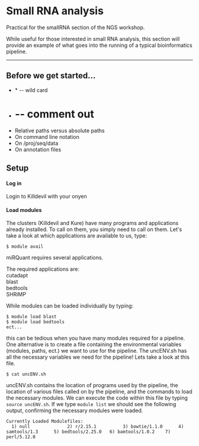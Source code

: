 # Small RNA analysis
Practical for the smallRNA section of the NGS workshop.

While useful for those interested in small RNA analysis, this section will provide an example of what goes into the running of a typical bioinformatics pipeline.

____

## Before we get started...

+ \* -- wild card
+ # -- comment out
+ Relative paths versus absolute paths
+ On command line notation
+ On /proj/seq/data
+ On annotation files


## Setup

#### Log in

Login to Killdevil with your onyen

#### Load modules

The clusters (Killdevil and Kure) have many programs and applications already installed.  To call on them, you simply need to call on them.  Let's take a look at which applications are available to us, type:

```
$ module avail
```
miRQuant requires several applications.

The required applications are:  
cutadapt  
blast  
bedtools  
SHRiMP  

While modules can be loaded individually by typing:
```
$ module load blast
$ module load bedtools
ect...
```
this can be tedious when you have many modules required for a pipeline.  One alternative is to create a file containing the environmental variables (modules, paths, ect.) we want to use for the pipeline.  The uncENV.sh has all the necessary variables we need for the pipeline!  Lets take a look at this file.

`$ cat uncENV.sh`

uncENV.sh contains the location of programs used by the pipeline, the location of various files called on by the pipeline, and the commands to load the necessary modules.  We can execute the code within this file by typing `source uncENV.sh`.  If we type `module list` we should see the following output, confirming the necessary modules were loaded.

```
Currently Loaded Modulefiles:
  1) null              2) r/2.15.1          3) bowtie/1.1.0      4) samtools/1.3      5) bedtools/2.25.0   6) bamtools/1.0.2    7) perl/5.12.0
```

